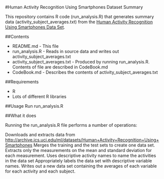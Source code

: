 #Human Activity Recognition Using Smartphones Dataset Summary

This repository contains R code (run_analysis.R) that generates summary data (activity_subject_averages.txt) from the [Human Activity Recognition Using Smartphones Data Set](http://archive.ics.uci.edu/ml/datasets/Human+Activity+Recognition+Using+Smartphones).

##Contents
* README.md - This file
* run_analysis.R - Reads in source data and writes out activity_subject_averages.txt
* activity_subject_averages.txt - Produced by running run_analysis.R. Contents of file are described in CodeBook.md
* CodeBook.md - Describes the contents of activity_subject_averages.txt

##Requirements
* R
* Lots of different R libraries

##Usage
Run run_analysis.R

##What it does

Running the run_analysis.R file performs a number of operations:

Downloads and extracts data from http://archive.ics.uci.edu/ml/datasets/Human+Activity+Recognition+Using+Smartphones
Merges the training and the test sets to create one data set.
Extracts only the measurements on the mean and standard deviation for each measurement. 
Uses descriptive activity names to name the activities in the data set
Appropriately labels the data set with descriptive variable names. 
Writes out a new data set containing the averages of each variable for each activity and each subject.